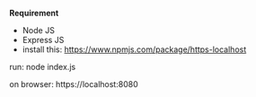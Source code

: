 **Requirement** 
- Node JS
- Express JS 
- install this: https://www.npmjs.com/package/https-localhost 

run: 
node index.js

on browser: 
https://localhost:8080